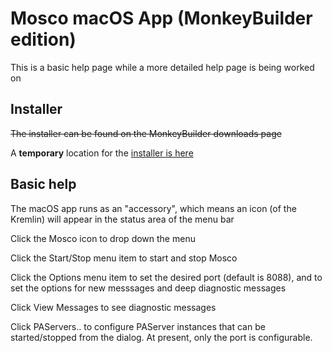 # Mosco macOS App (MonkeyBuilder edition)

This is a basic help page while a more detailed help page is being worked on

## Installer

~~The installer can be found on the MonkeyBuilder downloads page~~

A **temporary** location for the [installer is here](https://github.com/DelphiWorlds/MoscoExpert/blob/master/Bin/MoscoMBEdition.1.0.2.Beta4.pkg)

## Basic help

The macOS app runs as an "accessory", which means an icon (of the Kremlin) will appear in the status area of the menu bar

Click the Mosco icon to drop down the menu

Click the Start/Stop menu item to start and stop Mosco

Click the Options menu item to set the desired port (default is 8088), and to set the options for new messsages and deep diagnostic messages

Click View Messages to see diagnostic messages

Click PAServers.. to configure PAServer instances that can be started/stopped from the dialog. At present, only the port is configurable.
